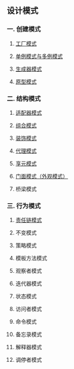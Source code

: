 ## 设计模式

### 一. 创建模式

01. [工厂模式](http://www.zhenchao.org/2016/10/15/design-pattern-factory/)

02. [单例模式与多例模式](http://www.zhenchao.org/2016/10/15/design-pattern-singleton/)

03. [生成器模式](http://www.zhenchao.org/2016/10/23/design-pattern-builder/)

04. [原型模式](http://www.zhenchao.org/2016/10/30/design-pattern-prototype/)

### 二. 结构模式

01. [适配器模式](http://www.zhenchao.org/2016/11/05/design-pattern-adapter/)

02. [组合模式](http://www.zhenchao.org/2016/11/27/design-pattern-composite/)

03. [装饰模式](http://www.zhenchao.org/2016/12/03/design-pattern-decorator/)

04. [代理模式](http://www.zhenchao.org/2016/12/18/design-pattern-proxy/)

05. [享元模式](http://www.zhenchao.org/2017/04/13/design-pattern-flyweight/)

06. [门面模式（外观模式）](http://www.zhenchao.org/2016/12/20/design-pattern-facade/)

07. 桥梁模式

### 三. 行为模式

01. [责任链模式](http://www.zhenchao.org/2016/09/11/chain-of-responsibility/)

02. 不变模式

03. 策略模式

04. 模板方法模式

05. 观察者模式

06. 迭代器模式

07. 状态模式

08. 访问者模式

09. 命令模式

10. 备忘录模式

11. 解释器模式

12. 调停者模式